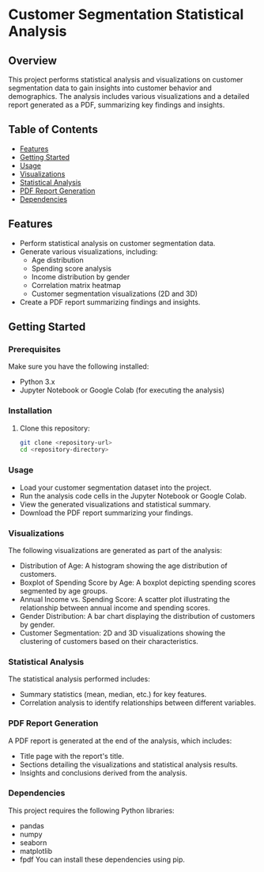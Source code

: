 # Customer Segmentation Statistical Analysis

## Overview

This project performs statistical analysis and visualizations on customer segmentation data to gain insights into customer behavior and demographics. The analysis includes various visualizations and a detailed report generated as a PDF, summarizing key findings and insights.

## Table of Contents

- [Features](#features)
- [Getting Started](#getting-started)
- [Usage](#usage)
- [Visualizations](#visualizations)
- [Statistical Analysis](#statistical-analysis)
- [PDF Report Generation](#pdf-report-generation)
- [Dependencies](#dependencies)

## Features

- Perform statistical analysis on customer segmentation data.
- Generate various visualizations, including:
  - Age distribution
  - Spending score analysis
  - Income distribution by gender
  - Correlation matrix heatmap
  - Customer segmentation visualizations (2D and 3D)
- Create a PDF report summarizing findings and insights.

## Getting Started

### Prerequisites

Make sure you have the following installed:
- Python 3.x
- Jupyter Notebook or Google Colab (for executing the analysis)

### Installation

1. Clone this repository:
   ```bash
   git clone <repository-url>
   cd <repository-directory>

### Usage
- Load your customer segmentation dataset into the project.
- Run the analysis code cells in the Jupyter Notebook or Google Colab.
- View the generated visualizations and statistical summary.
- Download the PDF report summarizing your findings.

### Visualizations
The following visualizations are generated as part of the analysis:

- Distribution of Age: A histogram showing the age distribution of customers.
- Boxplot of Spending Score by Age: A boxplot depicting spending scores segmented by age groups.
- Annual Income vs. Spending Score: A scatter plot illustrating the relationship between annual income and spending scores.
- Gender Distribution: A bar chart displaying the distribution of customers by gender.
- Customer Segmentation: 2D and 3D visualizations showing the clustering of customers based on their characteristics.

### Statistical Analysis
The statistical analysis performed includes:

- Summary statistics (mean, median, etc.) for key features.
- Correlation analysis to identify relationships between different variables.

### PDF Report Generation
A PDF report is generated at the end of the analysis, which includes:

- Title page with the report's title.
- Sections detailing the visualizations and statistical analysis results.
- Insights and conclusions derived from the analysis.

### Dependencies
This project requires the following Python libraries:

- pandas
- numpy
- seaborn
- matplotlib
- fpdf
You can install these dependencies using pip.
